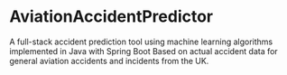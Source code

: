 # AviationAccidentPredictor
A full-stack accident prediction tool using machine learning algorithms implemented in Java with Spring Boot
Based on actual accident data for general aviation accidents and incidents from the UK.
